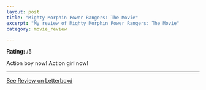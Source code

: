 ```yaml
---
layout: post
title: "Mighty Morphin Power Rangers: The Movie"
excerpt: "My review of Mighty Morphin Power Rangers: The Movie"
category: movie_review

---
```


**Rating:** /5

Action boy now! Action girl now!

<hr>

[See Review on Letterboxd](https://boxd.it/77gzB3)

